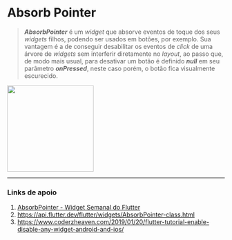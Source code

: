 # Absorb Pointer

> ___AbsorbPointer___ é um _widget_ que absorve eventos de toque dos seus _widgets_ filhos, podendo ser usados
em botões, por exemplo. Sua vantagem é a de conseguir desabilitar os eventos de _click_ de uma árvore
de _widgets_ sem interferir diretamente no _layout_, ao passo que, de modo mais usual, para desativar um
botão é definido ___null___ em seu parâmetro ___onPressed___, neste caso porém, o botão fica visualmente escurecido.


<img src="https://media.giphy.com/media/dWBNjqij7mwQJnGRyX/giphy.gif" width="200">

*********

### Links de apoio
1. [AbsorbPointer - Widget Semanal do Flutter](https://www.youtube.com/watch?v=65HoWqBboI8&list=PLjxrf2q8roU23XGwz3Km7sQZFTdB996iG&index=23)
2. <https://api.flutter.dev/flutter/widgets/AbsorbPointer-class.html>
3. <https://www.coderzheaven.com/2019/01/20/flutter-tutorial-enable-disable-any-widget-android-and-ios/>
